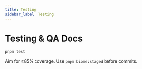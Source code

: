 ```yaml
---
title: Testing
sidebar_label: Testing
---
```


# Testing & QA Docs

```bash
pnpm test
```

Aim for ≥85% coverage. Use `pnpm biome:staged` before commits.
